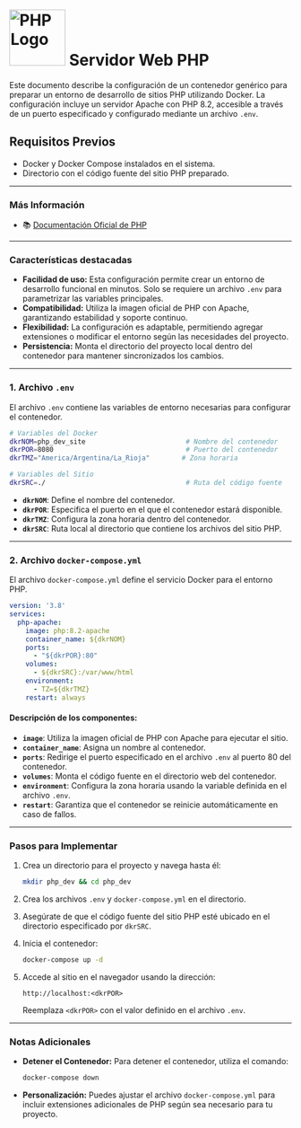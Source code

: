 # <img src="https://www.php.net/images/logos/php-logo-white.svg" alt="PHP Logo" width="100"/> Servidor Web PHP

Este documento describe la configuración de un contenedor genérico para preparar un entorno de desarrollo de sitios PHP utilizando Docker. La configuración incluye un servidor Apache con PHP 8.2, accesible a través de un puerto especificado y configurado mediante un archivo `.env`.

## Requisitos Previos

- Docker y Docker Compose instalados en el sistema.
- Directorio con el código fuente del sitio PHP preparado.

---

### Más Información

- 📚 [Documentación Oficial de PHP](https://www.php.net/docs.php)

---

### Características destacadas

- **Facilidad de uso:** Esta configuración permite crear un entorno de desarrollo funcional en minutos. Solo se requiere un archivo `.env` para parametrizar las variables principales.
- **Compatibilidad:** Utiliza la imagen oficial de PHP con Apache, garantizando estabilidad y soporte continuo.
- **Flexibilidad:** La configuración es adaptable, permitiendo agregar extensiones o modificar el entorno según las necesidades del proyecto.
- **Persistencia:** Monta el directorio del proyecto local dentro del contenedor para mantener sincronizados los cambios.

---

### 1. **Archivo `.env`**

El archivo `.env` contiene las variables de entorno necesarias para configurar el contenedor.

```bash
# Variables del Docker
dkrNOM=php_dev_site                         # Nombre del contenedor
dkrPOR=8080                                 # Puerto del contenedor
dkrTMZ="America/Argentina/La_Rioja"        # Zona horaria

# Variables del Sitio
dkrSRC=./                                   # Ruta del código fuente
```

- **`dkrNOM`**: Define el nombre del contenedor.
- **`dkrPOR`**: Especifica el puerto en el que el contenedor estará disponible.
- **`dkrTMZ`**: Configura la zona horaria dentro del contenedor.
- **`dkrSRC`**: Ruta local al directorio que contiene los archivos del sitio PHP.

---

### 2. **Archivo `docker-compose.yml`**

El archivo `docker-compose.yml` define el servicio Docker para el entorno PHP.

```yaml
version: '3.8'
services:
  php-apache:
    image: php:8.2-apache
    container_name: ${dkrNOM}
    ports:
      - "${dkrPOR}:80"
    volumes:
      - ${dkrSRC}:/var/www/html
    environment:
      - TZ=${dkrTMZ}
    restart: always
```

#### Descripción de los componentes:

- **`image`**: Utiliza la imagen oficial de PHP con Apache para ejecutar el sitio.
- **`container_name`**: Asigna un nombre al contenedor.
- **`ports`**: Redirige el puerto especificado en el archivo `.env` al puerto 80 del contenedor.
- **`volumes`**: Monta el código fuente en el directorio web del contenedor.
- **`environment`**: Configura la zona horaria usando la variable definida en el archivo `.env`.
- **`restart`**: Garantiza que el contenedor se reinicie automáticamente en caso de fallos.

---

### Pasos para Implementar

1. Crea un directorio para el proyecto y navega hasta él:

   ```bash
   mkdir php_dev && cd php_dev
   ```

2. Crea los archivos `.env` y `docker-compose.yml` en el directorio.

3. Asegúrate de que el código fuente del sitio PHP esté ubicado en el directorio especificado por `dkrSRC`.

4. Inicia el contenedor:

   ```bash
   docker-compose up -d
   ```

5. Accede al sitio en el navegador usando la dirección:

   ```
   http://localhost:<dkrPOR>
   ```

   Reemplaza `<dkrPOR>` con el valor definido en el archivo `.env`.

---

### Notas Adicionales

- **Detener el Contenedor:**
  Para detener el contenedor, utiliza el comando:

  ```bash
  docker-compose down
  ```

- **Personalización:**
  Puedes ajustar el archivo `docker-compose.yml` para incluir extensiones adicionales de PHP según sea necesario para tu proyecto.

